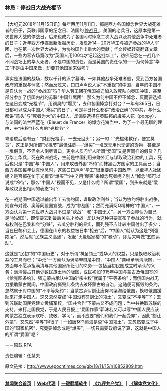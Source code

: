 ### 林忌：停战日大战光棍节
------------------------

<p>
 【大纪元2018年11月15日讯】每年西历11月11日，都是西方各国悼念世界大战死难者的日子，英联邦国家的纪念日、法国的
 <a href="http://www.epochtimes.com/gb/tag/%E5%81%9C%E6%88%98%E6%97%A5.html">
  停战日
 </a>
 ，美国的老兵日，这原本是第一次世界大战的停战日，后来也成为了各国同时悼念二次大战以及其他战争中死难者的日子；近年西方传媒重新发掘历史，发现近14－20万华工与被迫参战的华人军团，也在第一次世界大战中，为协约国作出重大的贡献；华文传媒转载翻译文章后，一些内容农场竟改为“英国人用100年才记起这批华工”，彷佛纪念在一战几个不同战场上的华人死者，不是中国的责任，而是英国的责任似的——为何悼念“华工”不是由中国来做，却要其他国家来做呢？
</p>
<p>
 事实是法国的战场，数以千计的汉字墓碑，一如其他战争死难者般，受到西方各国政府的重视与悼念；然而反过来，口口声声说人家“不重视”的中国，当年的中国不是自认为一战的“参战国”吗？华人劳工团在俄国被迫加入敢死队向奥国冲锋，甚至部分参加了俄国内战的苏联“中国红鹰团”，那么为何中国不但不悼念，反而要选择在这日变成“光棍节”，用铜臭的“爆买”，去和各国悼念打对台？一年有365日，日日都可以成为中国人“爆买”的日子，可是平日什么都讲“政治正确”的中共，与什么都讲“意头”与“死者为大”的中国人，却偏要选择在英联邦的虞美人花（poppy），与法国的法兰西蓝花（Bleuet de France）的悼念花海当中，为了一个最无聊的理由，去“庆祝”什么鬼的“光棍节”？
</p>
<p>
 粤语歇后语有云：“财到光棍手，一去无回头”；另一句：“光棍佬教仔，便宜莫贪”，这正是对所谓“光棍节”最佳注脚──“爆买”一堆既无用也无谓的货物，甚至是一堆假货，不但令人倒尽胃口，更令人质问华人所谓“爱国”又是否同样的假货？几万华工华兵，死在欧洲战场，生前是中国利用来赚外汇与谋取政治利益的工具，死后也只是“中国”与“中国人”，用来攻击外国“冷待”而抹黑西方国家的工具而已；当西方各国每年认真悼念时，这些口口声声“华工”很重要的中国政府，以至华人社团呢？是否都在忙于光棍节“爆买”当中？用“爆买”来悼念死者呢？别人“悼念”都可以说成“冷待”，那么“中国人”视而不见，又是什么呢？所谓“爱国”，到头来就是“爱与政权发出相同的表态”吗？
</p>
<p>
 在一战期间中国透过输出华工去协约国，谋取政治利益；当认为协约将胜出战争，则宣布对德、奥等同盟国宣战，成为“参战国”；然而充满阿Q精神的“中国人”，一方面认为第一次世界大战只不过是“欧战”，和“中国无关”，另一方面却认为自己是“参战国”，即使要去到最后关头才参战，却认为这种只要宣布了参战的行为，就有权利在巴黎和会“分赃”，去瓜分胜利的果实，而列强不应计较中国付出了多少；当在巴黎和会上，德国在山东的权益被日本“抢去”后，“中国人”就认为这是“列强欺凌”，然后就“民族主义高涨”，发起“火烧赵家楼”的“暴动”，即后来叫做“五四运动”。
</p>
<p>
 这就是“民初”的“中国历史”，对于所谓“神圣领土”或华人的权益，只是换取政治利益的工具而已；“中史”一方面认为满清帝国是中国，“中国人”要继承满清版图，一方面却不愿承担满清与其他国家所签订的义务──包括当初民国成立时承认的义务；满清侵占其他少数民族土地的版图，或民初如1915年中国与蒙古及俄国签的《恰克图条约》，强迫蒙古承认中国的“宗主权”就属于“平等条约”；而俄国内战无力援助蒙古期间，中国政府撕毁此条约去破坏蒙古的自治，这随便可撕毁的条约，忽然属于对中国的“不平等条约”；当蒙古承认割让唐努乌梁海给俄国，换取俄国援助来打走中国人，这又忽然变成“中国没有签割让的领土”，又变成“不平等”了；去到苏联助国民党建立黄埔军校，“国共合作”下蒙古又不成问题；当中共换取苏联的支持，来打走国民党，于是人民日报上“爱国作家”郭沫若又可以写“中国人民应该向蒙古独立表示欢呼、致敬、学习”，而不应要“他们和我们一起受罪”，因此“割让外蒙”，又忽然“平等”得很了！一如唐努乌梁海是否“中国领土”，又忽然变成了中国的“国家机密”，究竟要悼念或是“爆买”，一切只需要政府说了算，这就是中国人的所谓“爱国”呢？
</p>
<p>
 －－原载 RFA
</p>
<p>
 责任编辑：任慧夫
</p>

原文链接：http://www.epochtimes.com/gb/18/11/15/n10852809.htm


------------------------
#### [禁闻聚合首页](https://github.com/gfw-breaker/banned-news/blob/master/README.md) &nbsp;|&nbsp; [Web代理](https://github.com/gfw-breaker/open-proxy/blob/master/README.md) &nbsp;|&nbsp; [一键翻墙软件](https://github.com/gfw-breaker/nogfw/blob/master/README.md) &nbsp;|&nbsp; [《九评共产党》](https://github.com/gfw-breaker/9ping.md/blob/master/README.md#九评之一评共产党是什么) &nbsp;|&nbsp; [《解体党文化》](https://github.com/gfw-breaker/jtdwh.md/blob/master/README.md#绪论)